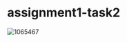 # assignment1-task2

![1065467](https://user-images.githubusercontent.com/68220442/90600440-2e2ac680-e214-11ea-9f98-8f8a087eee3f.png)
